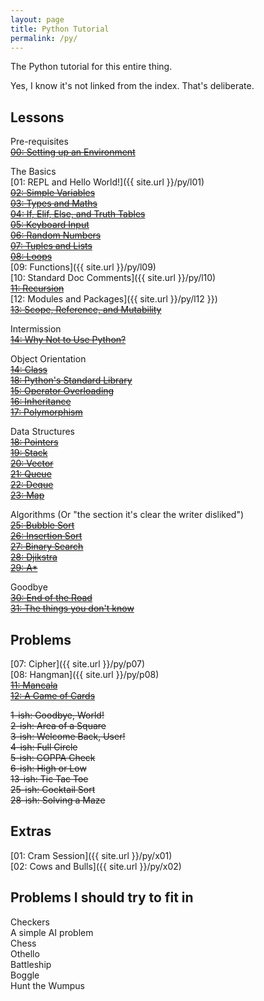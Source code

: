 ```yaml
---
layout: page
title: Python Tutorial
permalink: /py/
---
```


The Python tutorial for this entire thing.

Yes, I know it's not linked from the index. That's deliberate.

Lessons
-------
Pre-requisites  
~~[00: Setting up an Environment](#muismu)~~  

The Basics  
[01: REPL and Hello World!]({{ site.url }}/py/l01)  
~~[02: Simple Variables](#muismu)~~  
~~[03: Types and Maths](#muismu)~~  
~~[04: If, Elif, Else, and Truth Tables](#muismu)~~  
~~[05: Keyboard Input](#muismu)~~  
~~[06: Random Numbers](#muismu)~~  
~~[07: Tuples and Lists](#muismu)~~  
~~[08: Loops](#muismu)~~  
[09: Functions]({{ site.url }}/py/l09)  
[10: Standard Doc Comments]({{ site.url }}/py/l10)  
~~[11: Recursion](#muismu)~~  
[12: Modules and Packages]({{ site.url }}/py/l12 }})  
~~[13: Scope, Reference, and Mutability](#muismu)~~  

Intermission  
~~[14: Why Not to Use Python?](#muismu)~~   

Object Orientation    
~~[14: Class](#muismu)~~  
~~[18: Python's Standard Library](#muismu)~~  
~~[15: Operator Overloading](#muismu)~~  
~~[16: Inheritance](#muismu)~~  
~~[17: Polymorphism](#muismu)~~

Data Structures  
~~[18: Pointers](#muismu)~~  
~~[19: Stack](#muismu)~~  
~~[20: Vector](#muismu)~~  
~~[21: Queue](#muismu)~~  
~~[22: Deque](#muismu)~~  
~~[23: Map](#muismu)~~  

Algorithms (Or "the section it's clear the writer disliked")  
~~[25: Bubble Sort](#muismu)~~  
~~[26: Insertion Sort](#muismu)~~  
~~[27: Binary Search](#muismu)~~  
~~[28: Djikstra](#muismu)~~   
~~[29: A*](#muismu)~~

Goodbye  
~~[30: End of the Road](#muismu)~~  
~~[31: The things you don't know](#muismu)~~

Problems
--------
[07: Cipher]({{ site.url }}/py/p07)  
[08: Hangman]({{ site.url }}/py/p08)  
~~[11: Mancala](#muismu)~~  
~~[12: A Game of Cards](#muismu)~~

~~1-ish: Goodbye, World!~~  
~~2-ish: Area of a Square~~  
~~3-ish: Welcome Back, User!~~  
~~4-ish: Full Circle~~  
~~5-ish: COPPA Check~~  
~~6-ish: High or Low~~  
~~13-ish: Tic Tac Toe~~  
~~25-ish: Cocktail Sort~~  
~~28-ish: Solving a Maze~~  

Extras
------
[01: Cram Session]({{ site.url }}/py/x01)  
[02: Cows and Bulls]({{ site.url }}/py/x02) 

Problems I should try to fit in
-------------------------------
Checkers  
A simple AI problem  
Chess  
Othello  
Battleship  
Boggle  
Hunt the Wumpus